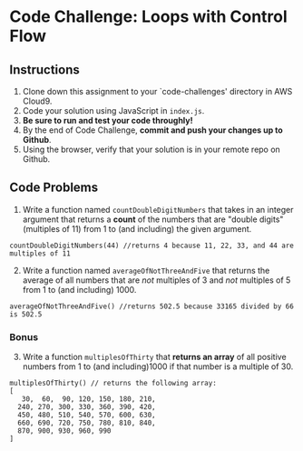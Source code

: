 # Code Challenge: Loops with Control Flow

## Instructions

1. Clone down this assignment to your `code-challenges' directory in AWS Cloud9.  
2. Code your solution using JavaScript in `index.js`. 
3. **Be sure to run and test your code throughly!**
4. By the end of Code Challenge, **commit and push your changes up to Github**.
5. Using the browser, verify that your solution is in your remote repo on Github.

## Code Problems

1. Write a function named `countDoubleDigitNumbers` that takes in an integer argument that returns a **count** of the numbers that are "double digits"(multiples of 11) from  1 to (and including) the given argument. 
```
countDoubleDigitNumbers(44) //returns 4 because 11, 22, 33, and 44 are multiples of 11 
```

2. Write a function named `averageOfNotThreeAndFive` that returns the average of all numbers that are *not* multiples of 3 and  *not* multiples of 5 from 1 to (and including) 1000.
```
averageOfNotThreeAndFive() //returns 502.5 because 33165 divided by 66 is 502.5
```


### Bonus 
3. Write a function `multiplesOfThirty` that **returns an array** of all positive numbers from 1 to (and including)1000 if that number is a multiple of 30. 
```
multiplesOfThirty() // returns the following array:
[
   30,  60,  90, 120, 150, 180, 210,
  240, 270, 300, 330, 360, 390, 420,
  450, 480, 510, 540, 570, 600, 630,
  660, 690, 720, 750, 780, 810, 840,
  870, 900, 930, 960, 990
]
```
